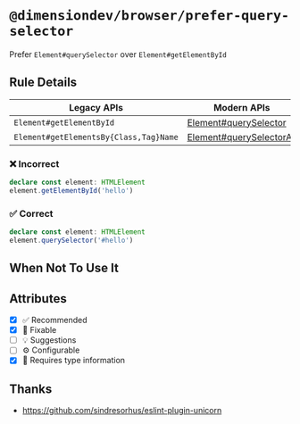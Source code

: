 <!-- begin title -->

# `@dimensiondev/browser/prefer-query-selector`

Prefer `Element#querySelector` over `Element#getElementById`

<!-- end title -->

## Rule Details

| Legacy APIs                            | Modern APIs                                    |
| -------------------------------------- | ---------------------------------------------- |
| `Element#getElementById`               | [Element#querySelector][query-selector]        |
| `Element#getElementsBy{Class,Tag}Name` | [Element#querySelectorAll][query-selector-all] |

[query-selector]: https://developer.mozilla.org/en-US/docs/Web/API/Element/querySelector
[query-selector-all]: https://developer.mozilla.org/en-US/docs/Web/API/Element/querySelectorAll

### :x: Incorrect

```ts
declare const element: HTMLElement
element.getElementById('hello')
```

### :white_check_mark: Correct

```ts
declare const element: HTMLElement
element.querySelector('#hello')
```

## When Not To Use It

## Attributes

<!-- begin attributes -->

- [x] :white_check_mark: Recommended
- [x] :wrench: Fixable
- [ ] :bulb: Suggestions
- [ ] :gear: Configurable
- [x] :thought_balloon: Requires type information

<!-- end attributes -->

## Thanks

- <https://github.com/sindresorhus/eslint-plugin-unicorn>
